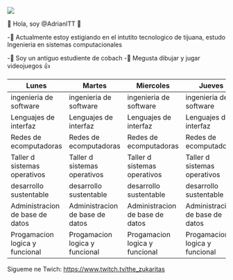 ![](https://images.cooltext.com/5548432.png)

👋 Hola, soy @AdrianITT
👀 

-🌱 Actualmente estoy estigiando en el intutito tecnologico de tijuana, estudo Ingenieria en sistemas computacionales

-💬  Soy un antiguo estudiente de cobach
-🎉 Megusta dibujar y jugar videojuegos
👍 

<!---
AdrianITT/AdrianITT is a ✨ special ✨ repository because its `README.md` (this file) appears on your GitHub profile.
You can click the Preview link to take a look at your changes.
--->
| Lunes                           | Martes                          | Miercoles                       | Jueves                          | Viernes                         |
|---------------------------------|---------------------------------|---------------------------------|---------------------------------|---------------------------------|
| ingenieria de software          | ingenieria de software          | ingenieria de software          | ingenieria de software          | ingenieria de software          |
| Lenguajes de interfaz           | Lenguajes de interfaz           | Lenguajes de interfaz           | Lenguajes de interfaz           | Lenguajes de interfaz           |
| Redes de ecomputadoras          | Redes de ecomputadoras          | Redes de ecomputadoras          | Redes de ecomputadoras          | Redes de ecomputadoras          |
| Taller d sistemas operativos    | Taller d sistemas operativos    | Taller d sistemas operativos    | Taller d sistemas operativos    | Taller d sistemas operativos    |
| desarrollo sustentable          | desarrollo sustentable          | desarrollo sustentable          | desarrollo sustentable          | desarrollo sustentable          |
| Administracion de base de datos | Administracion de base de datos | Administracion de base de datos | Administracion de base de datos | Administracion de base de datos |
| Progamacion logica y funcional  | Progamacion logica y funcional  | Progamacion logica y funcional  | Progamacion logica y funcional  | Progamacion logica y funcional  |

Sigueme ne  Twich: https://www.twitch.tv/the_zukaritas
